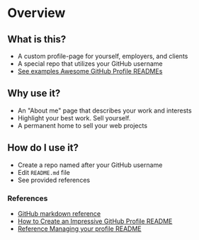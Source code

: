 # Overview

## What is this?

* A custom profile-page for yourself, employers, and clients
* A special repo that utilizes your GitHub username
* [See examples Awesome GitHub Profile READMEs](https://zzetao.github.io/awesome-github-profile/)

## Why use it?

* An "About me" page that describes your work and interests
* Highlight your best work. Sell yourself.
* A permanent home to sell your web projects

## How do I use it?

* Create a repo named after your GitHub username
* Edit `README.md` file
* See provided references

### References

* [GitHub markdown reference](https://docs.github.com/en/get-started/writing-on-github/getting-started-with-writing-and-formatting-on-github/basic-writing-and-formatting-syntax)
* [How to Create an Impressive GitHub Profile README](https://www.sitepoint.com/github-profile-readme/)
* [Reference Managing your profile README](https://docs.github.com/en/account-and-profile/setting-up-and-managing-your-github-profile/customizing-your-profile/managing-your-profile-readme#prerequisites)

